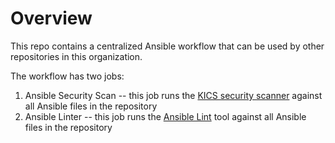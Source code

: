 # Overview
This repo contains a centralized Ansible workflow that can be used by other repositories in this organization.

The workflow has two jobs:
1. Ansible Security Scan -- this job runs the [KICS security scanner](https://github.com/marketplace/actions/kics-github-action) against all Ansible files in the repository
2. Ansible Linter -- this job runs the [Ansible Lint](https://github.com/marketplace/actions/run-ansible-lint) tool against all Ansible files in the repository
